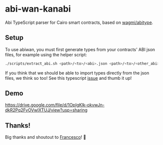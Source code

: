 # abi-wan-kanabi
Abi TypeScript parser for Cairo smart contracts, based on [wagmi/abitype](https://github.com/wagmi-dev/abitype).

## Setup
To use abiwan, you must first generate types from your contracts' ABI json files, for example using the helper script:
```bash
./scripts/extract_abi.sh <path>/<to>/<abi>.json <path>/<to>/<other_abi>.json ./
```
If you think that we should be able to import types directly from the json files, we think so too!
See this typescript [issue](https://github.com/microsoft/TypeScript/issues/32063) and thumb it up!

## Demo

https://drive.google.com/file/d/1OpIgKlk-okvwJn-dkR2Pq2FvOVwlXTUJ/view?usp=sharing

## Thanks!

Big thanks and shoutout to [Francesco](https://github.com/fracek)! :clap:
